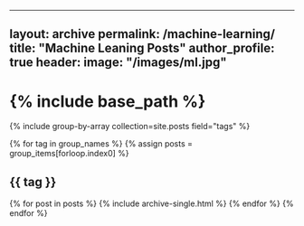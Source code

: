 ----
layout: archive
permalink: /machine-learning/
title: "Machine Leaning Posts"
author_profile: true
header:
  image: "/images/ml.jpg"
----

# {% include base_path %}
{% include group-by-array collection=site.posts field="tags" %}

{% for tag in group_names %}
  {% assign posts = group_items[forloop.index0] %}
  <h2 id="{{ tag | slugify }}" class="archive__subtitle">{{ tag }}</h2>
  {% for post in posts %}
    {% include archive-single.html %}
  {% endfor %}
{% endfor %}
